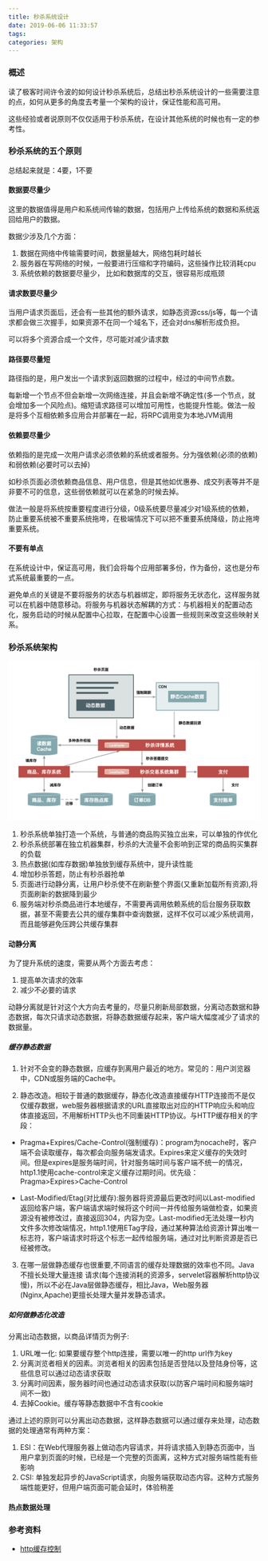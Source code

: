 ```yaml
---
title: 秒杀系统设计
date: 2019-06-06 11:33:57
tags:
categories: 架构
---
```


### 概述

读了极客时间许令波的如何设计秒杀系统后，总结出秒杀系统设计的一些需要注意的点，如何从更多的角度去考量一个架构的设计，保证性能和高可用。

这些经验或者说原则不仅仅适用于秒杀系统，在设计其他系统的时候也有一定的参考性。


### 秒杀系统的五个原则

总结起来就是：4要，1不要

#### 数据要尽量少

这里的数据值得是用户和系统间传输的数据，包括用户上传给系统的数据和系统返回给用户的数据。

数据少涉及几个方面：
1. 数据在网络中传输需要时间，数据量越大，网络包耗时越长
2. 服务器在写网络的时候，一般要进行压缩和字符编码，这些操作比较消耗cpu
3. 系统依赖的数据要尽量少， 比如和数据库的交互，很容易形成瓶颈

#### 请求数要尽量少

当用户请求页面后，还会有一些其他的额外请求，如静态资源css/js等，每一个请求都会做三次握手，如果资源不在同一个域名下，还会对dns解析形成负担。

可以将多个资源合成一个文件，尽可能对减少请求数

#### 路径要尽量短

路径指的是，用户发出一个请求到返回数据的过程中，经过的中间节点数。

每新增一个节点不但会新增一次网络连接，并且会新增不确定性(多一个节点，就会增加多一个风险点)。缩短请求路径可以增加可用性，也能提升性能。做法一般是将多个互相依赖多应用合并部署在一起，将RPC调用变为本地JVM调用


#### 依赖要尽量少

依赖指的是完成一次用户请求必须依赖的系统或者服务。分为强依赖(必须的依赖)和弱依赖(必要时可以去掉)

如秒杀页面必须依赖商品信息、用户信息，但是其他如优惠券、成交列表等并不是非要不可的信息，这些弱依赖就可以在紧急的时候去掉。

做法一般是将系统按重要程度进行分级，0级系统要尽量减少对1级系统的依赖，防止重要系统被不重要系统拖垮，在极端情况下可以把不重要系统降级，防止拖垮重要系统。

#### 不要有单点

在系统设计中，保证高可用，我们会将每个应用部署多份，作为备份，这也是分布式系统最重要的一点。

避免单点的关键是不要将服务的状态与机器绑定，即将服务无状态化，这样服务就可以在机器中随意移动。将服务与机器状态解耦的方式：与机器相关的配置动态化，服务启动的时候从配置中心拉取，在配置中心设置一些规则来改变这些映射关系。

### 秒杀系统架构

![](/images/arch/miaosha.jpg)

1. 秒杀系统单独打造一个系统，与普通的商品购买独立出来，可以单独的作优化
2. 秒杀系统部署在独立机器集群，秒杀的大流量不会影响到正常的商品购买集群的负载
3. 热点数据(如库存数据)单独放到缓存系统中，提升读性能
4. 增加秒杀答题，防止有秒杀器抢单
5. 页面进行动静分离，让用户秒杀使不在刷新整个界面(又重新加载所有资源),将页面刷新的数据降到最少
6. 服务端对秒杀商品进行本地缓存，不需要再调用依赖系统的后台服务获取数据，甚至不需要去公共的缓存集群中查询数据，这样不仅可以减少系统调用，而且能够避免压跨公共缓存集群

#### 动静分离

为了提升系统的速度，需要从两个方面去考虑：
1. 提高单次请求的效率
2. 减少不必要的请求

动静分离就是针对这个大方向去考量的，尽量只刷新局部数据，分离动态数据和静态数据，每次只请求动态数据，将静态数据缓存起来，客户端大幅度减少了请求的数据量。


##### 缓存静态数据

1. 针对不会变的静态数据，应缓存到离用户最近的地方。常见的：用户浏览器中，CDN或服务端的Cache中。

2. 静态改造。相较于普通的数据缓存，静态化改造直接缓存HTTP连接而不是仅仅缓存数据，web服务器根据请求的URL直接取出对应的HTTP响应头和响应体直接返回，不用解析HTTP头也不同重装HTTP协议。与HTTP缓存相关的字段：
- Pragma+Expires/Cache-Control(强制缓存)：program为nocache时，客户端不会读取缓存，每次都会向服务端发请求。Expires来定义缓存的失效时间。但是expires是服务端时间，针对服务端时间与客户端不统一的情况，http1.1使用cache-control来定义缓存过期时间。优先级：Pragma>Expires>Cache-Control

- Last-Modified/Etag(对比缓存):服务器将资源最后更改时间以Last-modified返回给客户端，客户端请求端时候将这个时间一并传给服务端做检查，如果资源没有被修改过，直接返回304，内容为空。Last-modified无法处理一秒内文件多次修改端情况，http1.1使用ETag字段，通过某种算法给资源计算出唯一标志符，客户端请求时将这个标志一起传给服务端，通过对比判断资源是否已经被修改。

3. 在哪一层做静态缓存也很重要,不同语言的缓存处理数据的效率也不同。Java不擅长处理大量连接  请求(每个连接消耗的资源多，servelet容器解析http协议慢)，所以不必在Java层做静态缓存，相比Java，Web服务器(Nginx,Apache)更擅长处理大量并发静态请求。

##### 如何做静态化改造

分离出动态数据，以商品详情页为例子:
1. URL唯一化: 如果要缓存整个http连接，需要以唯一的http url作为key
2. 分离浏览者相关的因素。浏览者相关的因素包括是否登陆以及登陆身份等，这些信息可以通过动态请求获取
3. 分离时间因素，服务器时间也通过动态请求获取(以防客户端时间和服务端时间不一致)
4. 去掉Cookie。缓存等静态数据中不含有cookie

通过上述的原则可以分离出动态数据，这样静态数据可以通过缓存来处理，动态数据的处理通常有两种方案：
1. ESI：在Web代理服务器上做动态内容请求，并将请求插入到静态页面中，当用户拿到页面的时候，已经是一个完整的页面离，这种方式对服务端性能有些影响
2. CSI: 单独发起异步的JavaScript请求，向服务端获取动态内容。这种方式服务端性能更好，但用户端页面可能会延时，体验稍差


#### 热点数据处理


### 参考资料
- [http缓存控制](https://imweb.io/topic/5795dcb6fb312541492eda8c)